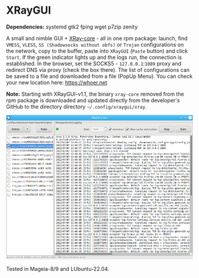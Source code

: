 # XRayGUI
**Dependencies:** systemd gtk2 fping wget p7zip zenity  
  
A small and nimble GUI + [XRay-core](https://github.com/XTLS/Xray-core) - all in one rpm package: launch, find `VMESS`, `VLESS`, `SS (Shadowsocks without obfs)` or `Trojan` configurations on the network, copy to the buffer, paste into `XRayGUI` (`Paste` button) and click `Start`. If the green indicator lights up and the logs run, the connection is established. In the browser, set the SOCKS5 - `127.0.0.1`:`1089` proxy and redirect DNS via proxy (check the box there). The list of configurations can be saved to a file and downloaded from a file (PopUp Menu). You can check your new location here: https://whoer.net  
  
**Note:** Starting with XRayGUI-v1.1, the binary `xray-core` removed from the rpm package is downloaded and updated directly from the developer's GitHub to the directory directory `~/.config/xraygui/xray`.  
  
![](https://github.com/AKotov-dev/XRayGUI/blob/main/ScreenShots/XRayGUI-4.png)  
  
Tested in Mageia-8/9 and LUbuntu-22.04.
